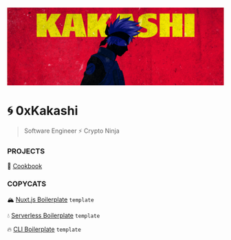 ![0xKakashi](./0xkakashi-banner.png)

# 🌀 0xKakashi

> Software Engineer ⚡️ Crypto Ninja

### PROJECTS

🍱 [Cookbook](https://github.com/0xkakashi/cookbook)

### COPYCATS

🏔 [Nuxt.js Boilerplate](https://github.com/0xkakashi/nuxtjs-boilerplate) `template`

💧 [Serverless Boilerplate](https://github.com/0xkakashi/sls-boilerplate) `template`

🔥 [CLI Boilerplate](https://github.com/0xkakashi/cli-boilerplate) `template`
